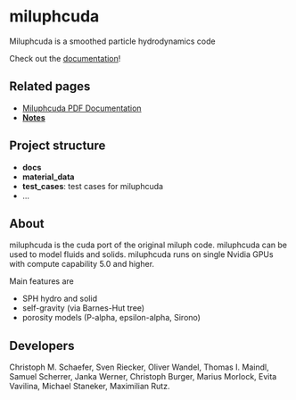# miluphcuda

Miluphcuda is a smoothed particle hydrodynamics code

Check out the [documentation](https://michaelst98.github.io/miluphcuda/index.html)!


## Related pages

* [Miluphcuda PDF Documentation](doc/miluphcuda_documentation.pdf)
* <a href="miluphcuda_documentation.pdf" target="_blank"><b>Notes</b></a>

## Project structure

* **docs** 
* **material_data**
* **test_cases**: test cases for miluphcuda
* ...

## About

miluphcuda is the cuda port of the original miluph code.
miluphcuda can be used to model fluids and solids. 
miluphcuda runs on single Nvidia GPUs with compute capability 5.0 and higher.


Main features are

* SPH hydro and solid
* self-gravity (via Barnes-Hut tree)
* porosity models (P-alpha, epsilon-alpha, Sirono)



## Developers

Christoph M. Schaefer,
Sven Riecker,
Oliver Wandel,
Thomas I. Maindl,
Samuel Scherrer,
Janka Werner,
Christoph Burger,
Marius Morlock,
Evita Vavilina,
Michael Staneker,
Maximilian Rutz.

